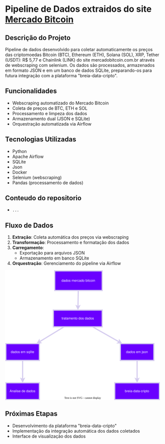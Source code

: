 # Pipeline de Dados extraidos do site [Mercado Bitcoin](https://www.mercadobitcoin.com.br/)

## Descrição do Projeto
Pipeline de dados desenvolvido para coletar automaticamente os preços das criptomoedas Bitcoin (BTC), Ethereum (ETH), Solana (SOL), XRP, Tether (USDT): R$ 5,77 e Chainlink (LINK) do site mercadobitcoin.com.br através de webscraping com selenium. Os dados são processados, armazenados em formato JSON e em um banco de dados SQLite, preparando-os para futura integração com a plataforma "breia-data-cripto".

## Funcionalidades
- Webscraping automatizado do Mercado Bitcoin
- Coleta de preços de BTC, ETH e SOL
- Processamento e limpeza dos dados
- Armazenamento dual (JSON e SQLite)
- Orquestração automatizada via Airflow

## Tecnologias Utilizadas
- Python
- Apache Airflow
- SQLite
- Json
- Docker
- Selenium (webscraping)
- Pandas (processamento de dados)

## Conteudo do repositorio

- `...`


## Fluxo de Dados
1. **Extração**: Coleta automática dos preços via webscraping
2. **Transformação**: Processamento e formatação dos dados
3. **Carregamento**: 
   - Exportação para arquivos JSON
   - Armazenamento em banco SQLite
4. **Orquestração**: Gerenciamento do pipeline via Airflow

![Fluxo de Dados](./docs/fluxogram.svg)

## Próximas Etapas
- Desenvolvimento da plataforma "breia-data-cripto"
- Implementação da integração automática dos dados coletados
- Interface de visualização dos dados



